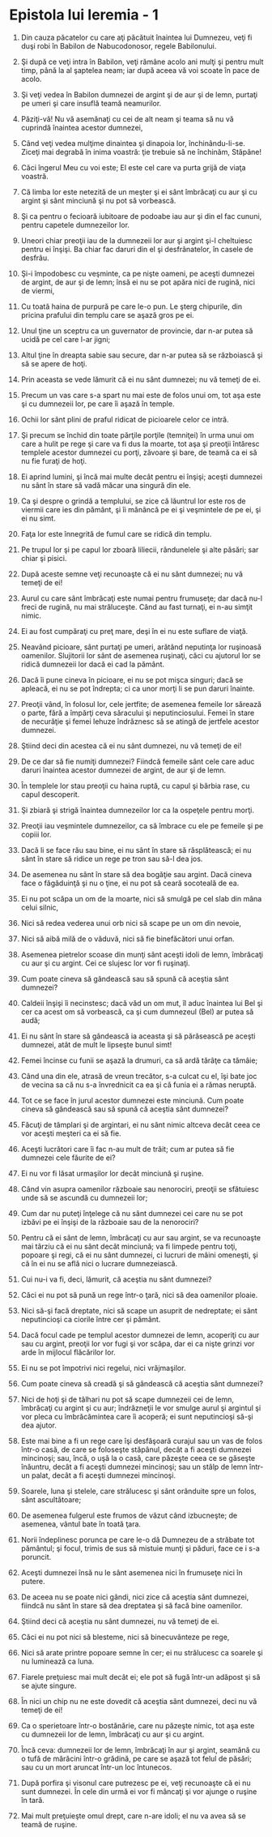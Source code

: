 # Epistola lui Ieremia - 1

1. Din cauza păcatelor cu care aţi păcătuit înaintea lui Dumnezeu, veţi fi duşi robi în Babilon de Nabucodonosor, regele Babilonului. 

2. Şi după ce veţi intra în Babilon, veţi rămâne acolo ani mulţi şi pentru mult timp, până la al şaptelea neam; iar după aceea vă voi scoate în pace de acolo. 

3. Şi veţi vedea în Babilon dumnezei de argint şi de aur şi de lemn, purtaţi pe umeri şi care insuflă teamă neamurilor. 

4. Păziţi-vă! Nu vă asemănaţi cu cei de alt neam şi teama să nu vă cuprindă înaintea acestor dumnezei, 

5. Când veţi vedea mulţime dinaintea şi dinapoia lor, închinându-li-se. Ziceţi mai degrabă în inima voastră: ţie trebuie să ne închinăm, Stăpâne! 

6. Căci îngerul Meu cu voi este; El este cel care va purta grijă de viaţa voastră. 

7. Că limba lor este netezită de un meşter şi ei sânt îmbrăcaţi cu aur şi cu argint şi sânt minciună şi nu pot să vorbească. 

8. Şi ca pentru o fecioară iubitoare de podoabe iau aur şi din el fac cununi, pentru capetele dumnezeilor lor. 

9. Uneori chiar preoţii iau de la dumnezeii lor aur şi argint şi-l cheltuiesc pentru ei înşişi. Ba chiar fac daruri din el şi desfrânatelor, în casele de desfrâu. 

10. Şi-i împodobesc cu veşminte, ca pe nişte oameni, pe aceşti dumnezei de argint, de aur şi de lemn; însă ei nu se pot apăra nici de rugină, nici de viermi, 

11. Cu toată haina de purpură pe care le-o pun. Le şterg chipurile, din pricina prafului din templu care se aşază gros pe ei. 

12. Unul ţine un sceptru ca un guvernator de provincie, dar n-ar putea să ucidă pe cel care l-ar jigni; 

13. Altul ţine în dreapta sabie sau secure, dar n-ar putea să se războiască şi să se apere de hoţi. 

14. Prin aceasta se vede lămurit că ei nu sânt dumnezei; nu vă temeţi de ei. 

15. Precum un vas care s-a spart nu mai este de folos unui om, tot aşa este şi cu dumnezeii lor, pe care îi aşază în temple. 

16. Ochii lor sânt plini de praful ridicat de picioarele celor ce intră. 

17. Şi precum se închid din toate părţile porţile (temniţei) în urma unui om care a hulit pe rege şi care va fi dus la moarte, tot aşa şi preoţii întăresc templele acestor dumnezei cu porţi, zăvoare şi bare, de teamă ca ei să nu fie furaţi de hoţi. 

18. Ei aprind lumini, şi încă mai multe decât pentru ei înşişi; aceşti dumnezei nu sânt în stare să vadă măcar una singură din ele. 

19. Ca şi despre o grindă a templului, se zice că lăuntrul lor este ros de viermii care ies din pământ, şi îi mănâncă pe ei şi veşmintele de pe ei, şi ei nu simt. 

20. Faţa lor este înnegrită de fumul care se ridică din templu. 

21. Pe trupul lor şi pe capul lor zboară liliecii, rândunelele şi alte păsări; sar chiar şi pisici. 

22. După aceste semne veţi recunoaşte că ei nu sânt dumnezei; nu vă temeţi de ei! 

23. Aurul cu care sânt îmbrăcaţi este numai pentru frumuseţe; dar dacă nu-l freci de rugină, nu mai străluceşte. Când au fast turnaţi, ei n-au simţit nimic. 

24. Ei au fost cumpăraţi cu preţ mare, deşi în ei nu este suflare de viaţă. 

25. Neavând picioare, sânt purtaţi pe umeri, arătând neputinţa lor ruşinoasă oamenilor. Slujitorii lor sânt de asemenea ruşinaţi, căci cu ajutorul lor se ridică dumnezeii lor dacă ei cad la pământ. 

26. Dacă îi pune cineva în picioare, ei nu se pot mişca singuri; dacă se apleacă, ei nu se pot îndrepta; ci ca unor morţi li se pun daruri înainte. 

27. Preoţii vând, în folosul lor, cele jertfite; de asemenea femeile lor sărează o parte, fără a împărţi ceva săracului şi neputinciosului. Femei în stare de necurăţie şi femei lehuze îndrăznesc să se atingă de jertfele acestor dumnezei. 

28. Ştiind deci din acestea că ei nu sânt dumnezei, nu vă temeţi de ei! 

29. De ce dar să fie numiţi dumnezei? Fiindcă femeile sânt cele care aduc daruri înaintea acestor dumnezei de argint, de aur şi de lemn. 

30. În templele lor stau preoţii cu haina ruptă, cu capul şi bărbia rase, cu capul descoperit. 

31. Şi zbiară şi strigă înaintea dumnezeilor lor ca la ospeţele pentru morţi. 

32. Preoţii iau veşmintele dumnezeilor, ca să îmbrace cu ele pe femeile şi pe copiii lor. 

33. Dacă li se face rău sau bine, ei nu sânt în stare să răsplătească; ei nu sânt în stare să ridice un rege pe tron sau să-l dea jos. 

34. De asemenea nu sânt în stare să dea bogăţie sau argint. Dacă cineva face o făgăduinţă şi nu o ţine, ei nu pot să ceară socoteală de ea. 

35. Ei nu pot scăpa un om de la moarte, nici să smulgă pe cel slab din mâna celui silnic, 

36. Nici să redea vederea unui orb nici să scape pe un om din nevoie, 

37. Nici să aibă milă de o văduvă, nici să fie binefăcători unui orfan. 

38. Asemenea pietrelor scoase din munţi sânt aceşti idoli de lemn, îmbrăcaţi cu aur şi cu argint. Cei ce slujesc lor vor fi ruşinaţi. 

39. Cum poate cineva să gândească sau să spună că aceştia sânt dumnezei? 

40. Caldeii înşişi îi necinstesc; dacă văd un om mut, îl aduc înaintea lui Bel şi cer ca acest om să vorbească, ca şi cum dumnezeul (Bel) ar putea să audă; 

41. Ei nu sânt în stare să gândească ia aceasta şi să părăsească pe aceşti dumnezei, atât de mult le lipseşte bunul simt! 

42. Femei încinse cu funii se aşază la drumuri, ca să ardă tărâţe ca tămâie; 

43. Când una din ele, atrasă de vreun trecător, s-a culcat cu el, îşi bate joc de vecina sa că nu s-a învrednicit ca ea şi că funia ei a rămas neruptă. 

44. Tot ce se face în jurul acestor dumnezei este minciună. Cum poate cineva să gândească sau să spună că aceştia sânt dumnezei? 

45. Făcuţi de tâmplari şi de argintari, ei nu sânt nimic altceva decât ceea ce vor aceşti meşteri ca ei să fie. 

46. Aceşti lucrători care îi fac n-au mult de trăit; cum ar putea să fie dumnezei cele făurite de ei? 

47. Ei nu vor fi lăsat urmaşilor lor decât minciună şi ruşine. 

48. Când vin asupra oamenilor războaie sau nenorociri, preoţii se sfătuiesc unde să se ascundă cu dumnezeii lor; 

49. Cum dar nu puteţi înţelege că nu sânt dumnezei cei care nu se pot izbăvi pe ei înşişi de la războaie sau de la nenorociri? 

50. Pentru că ei sânt de lemn, îmbrăcaţi cu aur sau argint, se va recunoaşte mai târziu că ei nu sânt decât minciună; va fi limpede pentru toţi, popoare şi regi, că ei nu sânt dumnezei, ci lucruri de mâini omeneşti, şi că în ei nu se află nici o lucrare dumnezeiască. 

51. Cui nu-i va fi, deci, lămurit, că aceştia nu sânt dumnezei? 

52. Căci ei nu pot să pună un rege într-o ţară, nici să dea oamenilor ploaie. 

53. Nici să-şi facă dreptate, nici să scape un asuprit de nedreptate; ei sânt neputincioşi ca ciorile între cer şi pământ. 

54. Dacă focul cade pe templul acestor dumnezei de lemn, acoperiţi cu aur sau cu argint, preoţii lor vor fugi şi vor scăpa, dar ei ca nişte grinzi vor arde în mijlocul flăcărilor lor. 

55. Ei nu se pot împotrivi nici regelui, nici vrăjmaşilor. 

56. Cum poate cineva să creadă şi să gândească că aceştia sânt dumnezei? 

57. Nici de hoţi şi de tâlhari nu pot să scape dumnezeii cei de lemn, îmbrăcaţi cu argint şi cu aur; îndrăzneţii le vor smulge aurul şi argintul şi vor pleca cu îmbrăcămintea care îi acoperă; ei sunt neputincioşi să-şi dea ajutor. 

58. Este mai bine a fi un rege care îşi desfăşoară curajul sau un vas de folos într-o casă, de care se foloseşte stăpânul, decât a fi aceşti dumnezei mincinoşi; sau, încă, o uşă la o casă, care păzeşte ceea ce se găseşte înăuntru, decât a fi aceşti dumnezei mincinoşi; sau un stâlp de lemn într-un palat, decât a fi aceşti dumnezei mincinoşi. 

59. Soarele, luna şi stelele, care strălucesc şi sânt orânduite spre un folos, sânt ascultătoare; 

60. De asemenea fulgerul este frumos de văzut când izbucneşte; de asemenea, vântul bate în toată ţara. 

61. Norii îndeplinesc porunca pe care le-o dă Dumnezeu de a străbate tot pământul; şi focul, trimis de sus să mistuie munţi şi păduri, face ce i s-a poruncit. 

62. Aceşti dumnezei însă nu le sânt asemenea nici în frumuseţe nici în putere. 

63. De aceea nu se poate nici gândi, nici zice că aceştia sânt dumnezei, fiindcă nu sânt în stare să dea dreptatea şi să facă bine oamenilor. 

64. Ştiind deci că aceştia nu sânt dumnezei, nu vă temeţi de ei. 

65. Căci ei nu pot nici să blesteme, nici să binecuvânteze pe rege, 

66. Nici să arate printre popoare semne în cer; ei nu strălucesc ca soarele şi nu luminează ca luna. 

67. Fiarele preţuiesc mai mult decât ei; ele pot să fugă într-un adăpost şi să se ajute singure. 

68. În nici un chip nu ne este dovedit că aceştia sânt dumnezei, deci nu vă temeţi de ei! 

69. Ca o sperietoare într-o bostănărie, care nu păzeşte nimic, tot aşa este cu dumnezeii lor de lemn, îmbrăcaţi cu aur şi cu argint. 

70. Încă ceva: dumnezeii lor de lemn, îmbrăcaţi în aur şi argint, seamănă cu o tufă de mărăcini într-o grădină, pe care se aşază tot felul de păsări; sau cu un mort aruncat într-un loc întunecos. 

71. După porfira şi visonul care putrezesc pe ei, veţi recunoaşte că ei nu sunt dumnezei. În cele din urmă ei vor fi mâncaţi şi vor ajunge o ruşine în tară. 

72. Mai mult preţuieşte omul drept, care n-are idoli; el nu va avea să se teamă de ruşine. 

